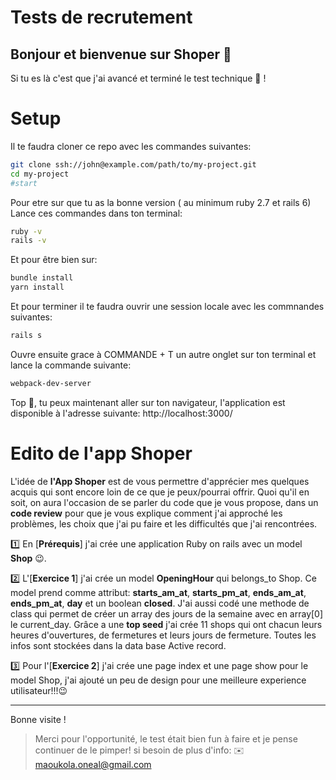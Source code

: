 # Tests de recrutement


## Bonjour et bienvenue sur Shoper 👋

Si tu es là c'est que j'ai avancé et terminé le test technique 💪 !

# Setup
Il te faudra cloner ce repo avec les commandes suivantes:
```bash
git clone ssh://john@example.com/path/to/my-project.git
cd my-project
#start
```

Pour etre sur que tu as la bonne version ( au minimum ruby 2.7 et rails 6)
Lance ces commandes dans ton terminal:
```bash
ruby -v
rails -v
```
Et pour être bien sur:
```bash
bundle install
yarn install
```
Et pour terminer il te faudra ouvrir une session locale avec les commnandes suivantes:
```bash
rails s
```
Ouvre ensuite grace à COMMANDE + T un autre onglet sur ton terminal et lance la commande suivante:
```bash
webpack-dev-server
```
Top 💪, tu peux maintenant aller sur ton navigateur, l'application est disponible à l'adresse suivante: http://localhost:3000/

# Edito de l'app Shoper

L'idée de **l'App Shoper** est de vous permettre d'apprécier mes quelques acquis qui sont encore loin de ce que je peux/pourrai offrir.
Quoi qu'il en soit, on aura l'occasion de se parler du code que je vous propose, dans un **code review** pour que je vous explique comment j'ai approché les problèmes, les choix que j'ai pu faire et les difficultés que j'ai rencontrées.


1️⃣ En [**Prérequis**] j'ai crée une application Ruby on rails avec un model **Shop** 😉.

2️⃣ L'[**Exercice 1**] j'ai crée un model **OpeningHour** qui belongs_to Shop. Ce model prend comme attribut: **starts_am_at**, **starts_pm_at**, **ends_am_at**, **ends_pm_at**, **day** et un boolean **closed**. J'ai aussi codé une methode de class qui permet de créer un array des jours de la semaine avec en array[0] le current_day. Grâce a une **top seed** j'ai crée 11 shops qui ont chacun leurs heures d'ouvertures, de fermetures et leurs jours de fermeture. Toutes les infos sont stockées dans la data base Active record.


3️⃣ Pour l'[**Exercice 2**] j'ai crée une page index et une page show pour le model Shop, j'ai ajouté un peu de design pour une meilleure experience utilisateur!!!😉

---
Bonne visite !

> Merci pour l'opportunité, le test était bien fun à faire et je pense continuer de le pimper! si besoin de plus d'info: ✉️ maoukola.oneal@gmail.com
